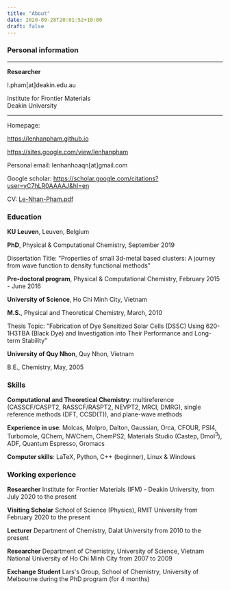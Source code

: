 ```yaml
---
title: "About"
date: 2020-09-28T20:01:52+10:00
draft: false
---
```


### Personal information

---------------------------------- -------------------------------------------------------------

  **Researcher**  	

  l.pham[at]deakin.edu.au

  Institute for Frontier Materials   
  Deakin University                  

---------------------------------- -------------------------------------------------------------

Homepage:

<https://lenhanpham.github.io>

<https://sites.google.com/view/lenhanpham>

Personal email: lenhanhoaqn[at]gmail.com

Google scholar: <https://scholar.google.com/citations?user=yC7hLR0AAAAJ&hl=en>

CV: [Le-Nhan-Pham.pdf](https://drive.google.com/file/d/12FOkFJByIS6zgvelCqHtm_DUc9dUcuAn/view "CV")

### Education

**KU Leuven**, Leuven, Belgium

**PhD**, Physical & Computational Chemistry, September 2019

Dissertation Title: "Properties of small 3d-metal based clusters: A
journey from wave function to density functional methods"

**Pre-doctoral program**, Physical & Computational Chemistry, February
2015 - June 2016

**University of Science**, Ho Chi Minh City, Vietnam

**M.S.**, Physical and Theoretical Chemistry, March, 2010

Thesis Topic: "Fabrication of Dye Sensitized Solar Cells (DSSC) Using
620-1H3TBA (Black Dye) and Investigation into Their Performance and
Long-term Stability"

**University of Quy Nhon**, Quy Nhon, Vietnam

B.E., Chemistry, May, 2005

### Skills

**Computational and Theoretical Chemistry**: multireference
(CASSCF/CASPT2, RASSCF/RASPT2, NEVPT2, MRCI, DMRG), single reference
methods (DFT, CCSD(T)), and plane-wave methods

**Experience in use**: Molcas, Molpro, Dalton, Gaussian, Orca, CFOUR,
PSI4, Turbomole, QChem, NWChem, ChemPS2, Materials Studio (Castep,
Dmol<sup>3</sup>), ADF, Quantum Espresso, Gromacs 

**Computer skills**: LaTeX, Python, C++ (beginner), Linux & Windows

### Working experience

**Researcher** Institute for Frontier Materials (IFM) - Deakin
University, from July 2020 to the present

**Visiting Scholar** School of Science (Physics), RMIT University from
February 2020 to the present

**Lecturer** Department of Chemistry, Dalat University from 2010 to the
present

**Researcher** Department of Chemistry, University of Science, Vietnam
National University of Ho Chi Minh City from 2007 to 2009

**Exchange Student** Lars's Group, School of Chemistry, University of
Melbourne during the PhD program (for 4 months)